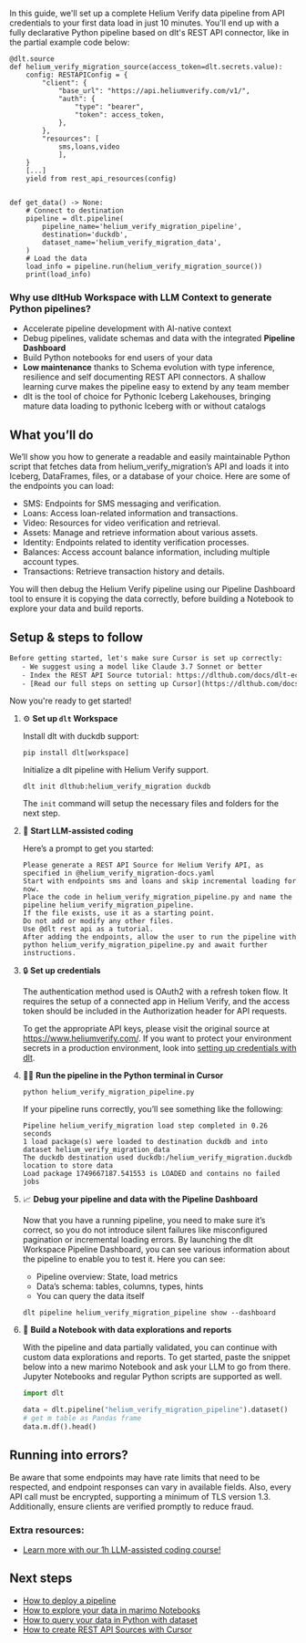 In this guide, we'll set up a complete Helium Verify data pipeline from API credentials to your first data load in just 10 minutes. You'll end up with a fully declarative Python pipeline based on dlt's REST API connector, like in the partial example code below:

```python-outcome
@dlt.source
def helium_verify_migration_source(access_token=dlt.secrets.value):
    config: RESTAPIConfig = {
        "client": {
            "base_url": "https://api.heliumverify.com/v1/",
            "auth": {
                "type": "bearer",
                "token": access_token,
            },
        },
        "resources": [
            sms,loans,video
            ],
    }
    [...]
    yield from rest_api_resources(config)


def get_data() -> None:
    # Connect to destination
    pipeline = dlt.pipeline(
        pipeline_name='helium_verify_migration_pipeline',
        destination='duckdb',
        dataset_name='helium_verify_migration_data', 
    )
    # Load the data
    load_info = pipeline.run(helium_verify_migration_source())
    print(load_info) 
```

### Why use dltHub Workspace with LLM Context to generate Python pipelines?

- Accelerate pipeline development with AI-native context
- Debug pipelines, validate schemas and data with the integrated **Pipeline Dashboard**
- Build Python notebooks for end users of your data
- **Low maintenance** thanks to Schema evolution with type inference, resilience and self documenting REST API connectors. A shallow learning curve makes the pipeline easy to extend by any team member
- dlt is the tool of choice for Pythonic Iceberg Lakehouses, bringing mature data loading to pythonic Iceberg with or without catalogs

## What you’ll do

We’ll show you how to generate a readable and easily maintainable Python script that fetches data from helium_verify_migration’s API and loads it into Iceberg, DataFrames, files, or a database of your choice. Here are some of the endpoints you can load:

- SMS: Endpoints for SMS messaging and verification.
- Loans: Access loan-related information and transactions.
- Video: Resources for video verification and retrieval.
- Assets: Manage and retrieve information about various assets.
- Identity: Endpoints related to identity verification processes.
- Balances: Access account balance information, including multiple account types.
- Transactions: Retrieve transaction history and details.

You will then debug the Helium Verify pipeline using our Pipeline Dashboard tool to ensure it is copying the data correctly, before building a Notebook to explore your data and build reports.

## Setup & steps to follow

```default
Before getting started, let's make sure Cursor is set up correctly:
   - We suggest using a model like Claude 3.7 Sonnet or better
   - Index the REST API Source tutorial: https://dlthub.com/docs/dlt-ecosystem/verified-sources/rest_api/ and add it to context as **@dlt rest api**
   - [Read our full steps on setting up Cursor](https://dlthub.com/docs/dlt-ecosystem/llm-tooling/cursor-restapi#23-configuring-cursor-with-documentation)
```

Now you're ready to get started!

1. ⚙️ **Set up `dlt` Workspace**
    
    Install dlt with duckdb support:
    ```shell
    pip install dlt[workspace]
    ```

    Initialize a dlt pipeline with Helium Verify support.
    ```shell
    dlt init dlthub:helium_verify_migration duckdb
    ```

    The `init` command will setup the necessary files and folders for the next step.
    
2. 🤠 **Start LLM-assisted coding**
    
    Here’s a prompt to get you started:
    
    ```prompt
    Please generate a REST API Source for Helium Verify API, as specified in @helium_verify_migration-docs.yaml 
    Start with endpoints sms and loans and skip incremental loading for now. 
    Place the code in helium_verify_migration_pipeline.py and name the pipeline helium_verify_migration_pipeline. 
    If the file exists, use it as a starting point. 
    Do not add or modify any other files. 
    Use @dlt rest api as a tutorial. 
    After adding the endpoints, allow the user to run the pipeline with python helium_verify_migration_pipeline.py and await further instructions.
    ```

    
3. 🔒 **Set up credentials** 
    
    The authentication method used is OAuth2 with a refresh token flow. It requires the setup of a connected app in Helium Verify, and the access token should be included in the Authorization header for API requests.
    
    To get the appropriate API keys, please visit the original source at https://www.heliumverify.com/.
    If you want to protect your environment secrets in a production environment, look into [setting up credentials with dlt](https://dlthub.com/docs/walkthroughs/add_credentials).
    
4. 🏃‍♀️ **Run the pipeline in the Python terminal in Cursor**
    
    ```shell
    python helium_verify_migration_pipeline.py
    ```
    
    If your pipeline runs correctly, you’ll see something like the following:
    
    ```shell
    Pipeline helium_verify_migration load step completed in 0.26 seconds
    1 load package(s) were loaded to destination duckdb and into dataset helium_verify_migration_data
    The duckdb destination used duckdb:/helium_verify_migration.duckdb location to store data
    Load package 1749667187.541553 is LOADED and contains no failed jobs
    ```
    
5. 📈 **Debug your pipeline and data with the Pipeline Dashboard**

    Now that you have a running pipeline, you need to make sure it’s correct, so you do not introduce silent failures like misconfigured pagination or incremental loading errors. By launching the dlt Workspace Pipeline Dashboard, you can see various information about the pipeline to enable you to test it. Here you can see:
    - Pipeline overview: State, load metrics
    - Data’s schema: tables, columns, types, hints
    - You can query the data itself
    
    ```shell
    dlt pipeline helium_verify_migration_pipeline show --dashboard
    ```
    
6. 🐍 **Build a Notebook with data explorations and reports**

    With the pipeline and data partially validated, you can continue with custom data explorations and reports. To get started, paste the snippet below into a new marimo Notebook and ask your LLM to go from there. Jupyter Notebooks and regular Python scripts are supported as well.

    
    ```python
    import dlt

   data = dlt.pipeline("helium_verify_migration_pipeline").dataset()
   # get m table as Pandas frame
   data.m.df().head()
    ```

## Running into errors?

Be aware that some endpoints may have rate limits that need to be respected, and endpoint responses can vary in available fields. Also, every API call must be encrypted, supporting a minimum of TLS version 1.3. Additionally, ensure clients are verified promptly to reduce fraud.

### Extra resources:

- [Learn more with our 1h LLM-assisted coding course!](https://www.youtube.com/watch?v=GGid70rnJuM)

## Next steps

- [How to deploy a pipeline](https://dlthub.com/docs/walkthroughs/deploy-a-pipeline)
- [How to explore your data in marimo Notebooks](https://dlthub.com/docs/general-usage/dataset-access/marimo)
- [How to query your data in Python with dataset](https://dlthub.com/docs/general-usage/dataset-access/dataset)
- [How to create REST API Sources with Cursor](https://dlthub.com/docs/dlt-ecosystem/llm-tooling/cursor-restapi)